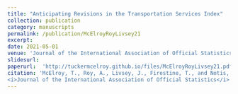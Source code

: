 ```yaml
---
title: "Anticipating Revisions in the Transportation Services Index"
collection: publication
category: manuscripts
permalink: /publication/McElroyRoyLivsey21
excerpt: 
date: 2021-05-01
venue: 'Journal of the International Association of Official Statistics'
slidesurl: 
paperurl:  'http://tuckermcelroy.github.io/files/McElroyRoyLivsey21.pdf'
citation: 'McElroy, T., Roy, A., Livsey, J., Firestine, T., and Notis, K. (2021) &quot;Anticipating Revisions in the Transportation Services Index.&quot; 
<i>Journal of the International Association of Official Statistics</i> 37, 641-653.'
---
```

